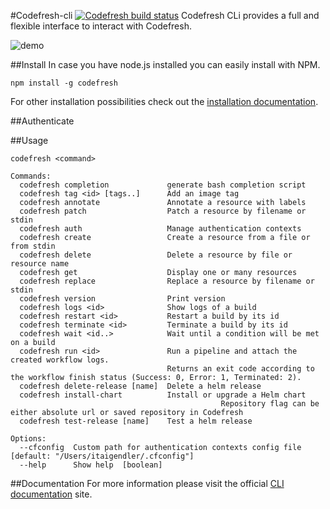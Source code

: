 #Codefresh-cli
[![Codefresh build status]( https://g.codefresh.io/api/badges/build?repoOwner=codefresh-io&repoName=cli&branch=master&pipelineName=build&accountName=codefresh-inc&type=cf-1)]( https://g.codefresh.io/repositories/codefresh-io/cli/builds?filter=trigger:build;branch:master;service:5a4c94b54e6e5f0001c4f913~build)
Codefresh CLi provides a full and flexible interface to interact with Codefresh.

![demo](https://media.giphy.com/media/l3diTH6dKxGnXZcNa/giphy.gif)

##Install
In case you have node.js installed you can easily install with NPM.

`npm install -g codefresh`

For other installation possibilities check out the <a href="http://cli.codefresh.io/installation" target="_blank">installation documentation</a>.

##Authenticate


##Usage
```$xslt
codefresh <command>

Commands:
  codefresh completion             generate bash completion script
  codefresh tag <id> [tags..]      Add an image tag
  codefresh annotate               Annotate a resource with labels
  codefresh patch                  Patch a resource by filename or stdin
  codefresh auth                   Manage authentication contexts
  codefresh create                 Create a resource from a file or from stdin
  codefresh delete                 Delete a resource by file or resource name
  codefresh get                    Display one or many resources
  codefresh replace                Replace a resource by filename or stdin
  codefresh version                Print version
  codefresh logs <id>              Show logs of a build
  codefresh restart <id>           Restart a build by its id
  codefresh terminate <id>         Terminate a build by its id
  codefresh wait <id..>            Wait until a condition will be met on a build
  codefresh run <id>               Run a pipeline and attach the created workflow logs.
                                   Returns an exit code according to the workflow finish status (Success: 0, Error: 1, Terminated: 2).
  codefresh delete-release [name]  Delete a helm release
  codefresh install-chart          Install or upgrade a Helm chart
                                               Repository flag can be either absolute url or saved repository in Codefresh
  codefresh test-release [name]    Test a helm release
  
Options:
  --cfconfig  Custom path for authentication contexts config file  [default: "/Users/itaigendler/.cfconfig"]
  --help      Show help  [boolean]
```

##Documentation
For more information please visit the official <a href="http://cli.codefresh.io" target="_blank">CLI documentation</a> site.

